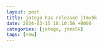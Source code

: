 ```yaml
---
layout: post
title: jotego has released jtmx5k
date: 2024-03-15 18:10:56 +0000
categories: [jotego, jtmx5k]
tags: [new]
---
```


